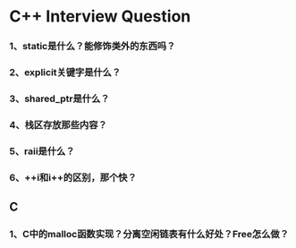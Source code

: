 # C++ Interview Question

### 1、static是什么？能修饰类外的东西吗？

### 2、explicit关键字是什么？

### 3、shared_ptr是什么？

### 4、栈区存放那些内容？

### 5、raii是什么？

### 6、++i和i++的区别，那个快？

## C

### 1、C中的malloc函数实现？分离空闲链表有什么好处？Free怎么做？

